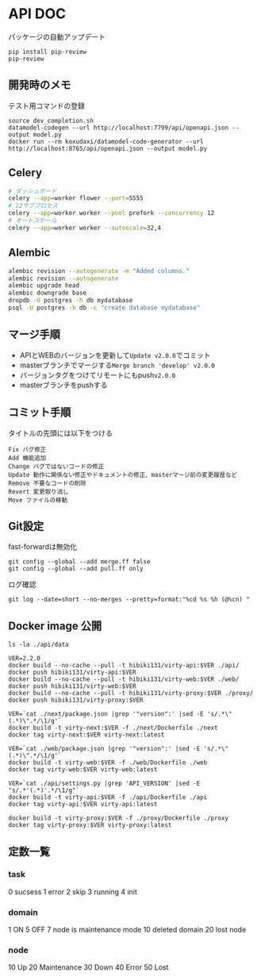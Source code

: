 # API DOC

パッケージの自動アップデート

```
pip install pip-review
pip-review
```



## 開発時のメモ

テスト用コマンドの登録

```
source dev_completion.sh 
datamodel-codegen --url http://localhost:7799/api/openapi.json --output model.py
docker run --rm koxudaxi/datamodel-code-generator --url http://localhost:8765/api/openapi.json --output model.py
```


## Celery

```bash
# ダッシュボード
celery --app=worker flower --port=5555
# 12サブプロセス
celery --app=worker worker --pool prefork --concurrency 12
# オートスケール
celery --app=worker worker --autoscale=32,4
```

## Alembic

```bash
alembic revision --autogenerate -m "Added columns."
alembic revision --autogenerate
alembic upgrade head
alembic downgrade base
dropdb -U postgres -h db mydatabase
psql -U postgres -h db -c "create database mydatabase"
```

## マージ手順

- APIとWEBのバージョンを更新して`Update v2.0.0`でコミット
- masterブランチでマージする`Merge branch 'develop' v2.0.0`
- バージョンタグをつけてリモートにもpush`v2.0.0`
- masterブランチをpushする

## コミット手順

タイトルの先頭には以下をつける

```
Fix バグ修正
Add 機能追加
Change バグではないコードの修正
Update 動作に関係ない修正やドキュメントの修正、masterマージ前の変更履歴など
Remove 不要なコードの削除
Revert 変更取り消し
Move ファイルの移動
```

## Git設定

fast-forwardは無効化

```
git config --global --add merge.ff false
git config --global --add pull.ff only
```

ログ確認

```
git log --date=short --no-merges --pretty=format:"%cd %s %h (@%cn) "
```

## Docker image 公開

```
ls -la ./api/data

VER=2.2.0
docker build --no-cache --pull -t hibiki131/virty-api:$VER ./api/
docker push hibiki131/virty-api:$VER
docker build --no-cache --pull -t hibiki131/virty-web:$VER ./web/
docker push hibiki131/virty-web:$VER
docker build --no-cache --pull -t hibiki131/virty-proxy:$VER ./proxy/
docker push hibiki131/virty-proxy:$VER
```

```
VER=`cat ./next/package.json |grep '"version":' |sed -E 's/.*\"(.*)\".*/\1/g'`
docker build -t virty-next:$VER -f ./next/Dockerfile ./next
docker tag virty-next:$VER virty-next:latest

VER=`cat ./web/package.json |grep '"version":' |sed -E 's/.*\"(.*)\".*/\1/g'`
docker build -t virty-web:$VER -f ./web/Dockerfile ./web
docker tag virty-web:$VER virty-web:latest

VER=`cat ./api/settings.py |grep 'API_VERSION' |sed -E "s/.*'(.*)'.*/\1/g"`
docker build -t virty-api:$VER -f ./api/Dockerfile ./api
docker tag virty-api:$VER virty-api:latest

docker build -t virty-proxy:$VER -f ./proxy/Dockerfile ./proxy
docker tag virty-proxy:$VER virty-proxy:latest
```

## 定数一覧

### task
0 sucsess
1 error
2 skip
3 running
4 init

### domain
1 ON
5 OFF
7 node is maintenance mode
10 deleted domain
20 lost node

### node
10 Up
20 Maintenance
30 Down
40 Error
50 Lost